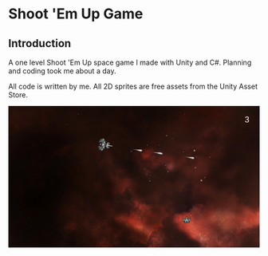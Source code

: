 # Shoot 'Em Up Game

## Introduction

A one level Shoot 'Em Up space game I made with Unity and C#. Planning and coding took me about a day. 

All code is written by me. All 2D sprites are free assets from the Unity Asset Store.



<img width="600" alt="game" src="./Images/image1.PNG">

